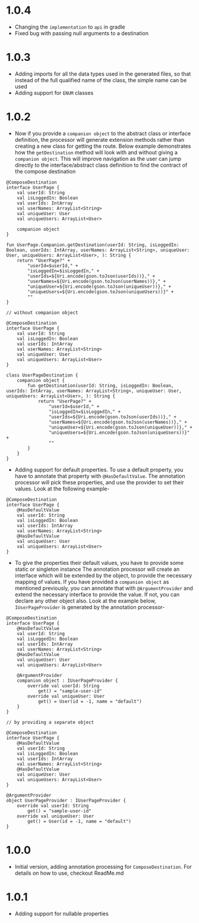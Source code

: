 # 1.0.4
* Changing the `implementation` to `api` in gradle
* Fixed bug with passing null arguments to a destination

# 1.0.3
* Adding imports for all the data types used in the generated files, so that instead of the full qualified name of the class, the simple name can be used
* Adding support for `ENUM` classes

# 1.0.2
* Now if you provide a `companion object` to the abstract class or interface definition, the processor will generate extension methods rather than creating a new class for getting the route. Below example demonstrates how the `getDestination` method will look with and without giving a `companion object`. This will improve navigation as the user can jump directly to the interface/abstract class definition to find the contract of the compose destination
```
@ComposeDestination
interface UserPage {
    val userId: String
    val isLoggedIn: Boolean
    val userIds: IntArray
    val userNames: ArrayList<String>
    val uniqueUser: User
    val uniqueUsers: ArrayList<User>

    companion object
}

fun UserPage.Companion.getDestination(userId: String, isLoggedIn: Boolean, userIds: IntArray, userNames: ArrayList<String>, uniqueUser: User, uniqueUsers: ArrayList<User>, ): String {
    return "UserPage?" + 
        "userId=$userId," + 
        "isLoggedIn=$isLoggedIn," + 
        "userIds=${Uri.encode(gson.toJson(userIds))}," + 
        "userNames=${Uri.encode(gson.toJson(userNames))}," + 
        "uniqueUser=${Uri.encode(gson.toJson(uniqueUser))}," + 
        "uniqueUsers=${Uri.encode(gson.toJson(uniqueUsers))}" + 
        ""
}

// without companion object

@ComposeDestination
interface UserPage {
    val userId: String
    val isLoggedIn: Boolean
    val userIds: IntArray
    val userNames: ArrayList<String>
    val uniqueUser: User
    val uniqueUsers: ArrayList<User>
}

class UserPageDestination {
    companion object {
        fun getDestination(userId: String, isLoggedIn: Boolean, userIds: IntArray, userNames: ArrayList<String>, uniqueUser: User, uniqueUsers: ArrayList<User>, ): String {
            return "UserPage?" + 
                "userId=$userId," + 
                "isLoggedIn=$isLoggedIn," + 
                "userIds=${Uri.encode(gson.toJson(userIds))}," + 
                "userNames=${Uri.encode(gson.toJson(userNames))}," + 
                "uniqueUser=${Uri.encode(gson.toJson(uniqueUser))}," + 
                "uniqueUsers=${Uri.encode(gson.toJson(uniqueUsers))}" + 
                ""
        }
    }
}
```
* Adding support for default properties. To use a default property, you have to annotate that property with `@HasDefaultValue`. The annotation processor will pick these properties, and use the provider to set their values. Look at the following example-
```
@ComposeDestination
interface UserPage {
    @HasDefaultValue
    val userId: String
    val isLoggedIn: Boolean
    val userIds: IntArray
    val userNames: ArrayList<String>
    @HasDefaultValue
    val uniqueUser: User
    val uniqueUsers: ArrayList<User>
}
```
* To give the properties their default values, you have to provide some static or singleton instance The annotation processor will create an interface which will be extended by the object, to provide the necessary mapping of values. If you have provided a `companion object` as mentioned previously, you can annotate that with `@ArgumentProvider` and extend the necessary interface to provide the value. If not, you can declare any other object also. Look at the example below, `IUserPageProvider` is generated by the annotation processor-
```
@ComposeDestination
interface UserPage {
    @HasDefaultValue
    val userId: String
    val isLoggedIn: Boolean
    val userIds: IntArray
    val userNames: ArrayList<String>
    @HasDefaultValue
    val uniqueUser: User
    val uniqueUsers: ArrayList<User>

    @ArgumentProvider
    companion object : IUserPageProvider {
        override val userId: String
            get() = "sample-user-id"
        override val uniqueUser: User
            get() = User(id = -1, name = "default")
    }
}

// by providing a separate object

@ComposeDestination
interface UserPage {
    @HasDefaultValue
    val userId: String
    val isLoggedIn: Boolean
    val userIds: IntArray
    val userNames: ArrayList<String>
    @HasDefaultValue
    val uniqueUser: User
    val uniqueUsers: ArrayList<User>
}

@ArgumentProvider
object UserPageProvider : IUserPageProvider {
    override val userId: String
        get() = "sample-user-id"
    override val uniqueUser: User
        get() = User(id = -1, name = "default")
}
```

# 1.0.0
* Initial version, adding annotation processing for `ComposeDestination`. For details on how to use, checkout ReadMe.md

# 1.0.1
* Adding support for nullable properties
